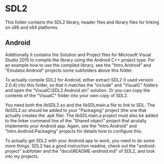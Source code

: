 # SDL2 #

This folder contains the SDL2 library, header files and library files for
linking on x86 and x64 platforms.

## Android ##

Additionally it contains the Solution and Project files for Microsoft Visual
Studio 2015 to compile the library using the Android C++ project type. For an
example how to use the compiled library, see the "Intro.Android" and
"Emulator.Android" projects some subfolders above this folder.

To actually compile SDL2 for Android, either extract SDL2 (I used version
2.0.4) into this folder, so that it matches the "include" and "VisualC"
folders and open the "VisualC\SDL2.Android.sln" solution. Or you can copy the
contents of the "VisualC" folder into your own copy of SDL2.

You need both the libSDL2.so and the libSDLmain.a file to link to SDL. The
libSDL2.so should be added to your "Packaging" project (the one that actually
creates the .apk file). The libSDLmain.a project must also be added to the
linker command line of the "Shared object" project that acutally implements
your Android app. Again, see the "Intro.Android" and "Intro.Android.Packaging"
projects for details how to configure this.

To actually get SDL2 with your Android app to work, you need to do some more
things. SDL2 has a good instruction readme, check out the "android-project"
subfolder and the "docs\README-android.md" of SDL2, and look into my projects.

